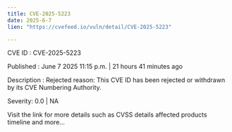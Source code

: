 ```yaml
---
title: CVE-2025-5223
date: 2025-6-7
lien: "https://cvefeed.io/vuln/detail/CVE-2025-5223"

---
```


CVE ID : CVE-2025-5223

Published :  June 7
2025
11:15 p.m. | 21 hours
41 minutes ago

Description : Rejected reason: This CVE ID has been rejected or withdrawn by its CVE Numbering Authority.

Severity: 0.0 | NA

Visit the link for more details
such as CVSS details
affected products
timeline
and more...

